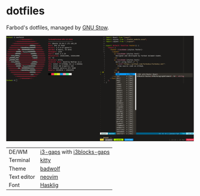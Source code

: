 # dotfiles

Farbod's dotfiles, managed by [GNU Stow](https://www.gnu.org/software/stow/).

![screenshot](https://github.com/farbodsz/dotfiles/blob/master/screenshot.png?raw=true)

|             |                                                                                                             |
| ----------- | ----------------------------------------------------------------------------------------------------------- |
| DE/WM       | [i3-gaps](https://github.com/Airblader/i3) with [i3blocks-gaps](https://github.com/Airblader/i3blocks-gaps) |
| Terminal    | [kitty](https://sw.kovidgoyal.net/kitty/)                                                                   |
| Theme       | [badwolf](https://github.com/sjl/badwolf)                                                                   |
| Text editor | [neovim](https://github.com/neovim/neovim)                                                                  |
| Font        | [Hasklig](https://github.com/i-tu/Hasklig)                                                                  |

